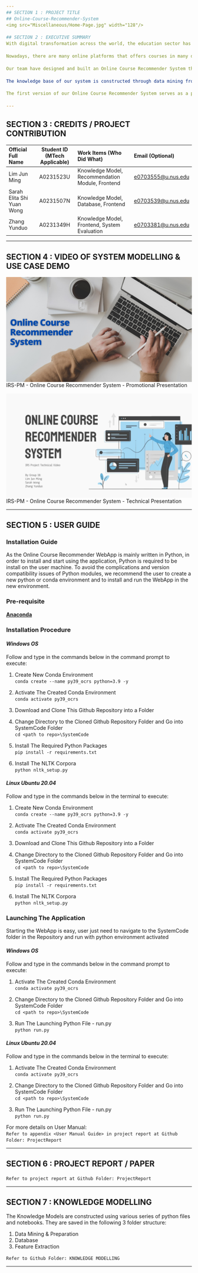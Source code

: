 ```yaml
---
## SECTION 1 : PROJECT TITLE
## Online-Course-Recommender-System 
<img src="Miscellaneous/Home-Page.jpg" width="128"/>

## SECTION 2 : EXECUTIVE SUMMARY
With digital transformation across the world, the education sector has shown positive initiatives to embrace e-learning or online learning in the past decade. The adoption is further accelerated since Covid-19 outbreak. Schools, universities and institutions are forced to shift their operation online in order to comply with safe distancing measure. Inevitably, this has caused an exploding growth the in the online learning market. People are looking for alternatives to bricks and mortars institutions and starting to embrace the convenience of online learning.  

Nowadays, there are many online platforms that offers courses in many different topics and languages. With an internet connection, they promote the spirit of learning anything, anytime and anywhere. However, inquisitive learners searching for online courses to learn often find themselves experiencing option fatigue as there are so many options and platforms to choose from. This often leads to a longer search time and effort in order to find the best matching course to start learning.  

Our team have designed and built an Online Course Recommender System that aims to be a one-stop-platform that solves this inefficiency. Given a learner’s preference, our system is able to perform meaningful cross-platform course recommendations. Learners would no longer need to spend countless hours visiting each of the online course platforms in order to find a best matching course for their needs. 

The knowledge base of our system is constructed through data mining from the three major online course platform: Coursera, Edx and Udemy. While building the knowledge model, we utilized tools such Python and web-scrapping methods to scrape course data from the platforms. The knowledge base is represented and stored in the form of SQL database. A recommendation reasoning system is developed within our system that is capable of performing cross-platform course recommendations using a customized content-based filtering approach. The frontend user-interface is built based on a web framework using tools such as JavaScript and HTML. To integrate the system frontend and backend including the database and recommendation reasoning system, we utilized the Python Flask app to manage the routes and request across the system.  

The first version of our Online Course Recommender System serves as a prototype for proof-of-concept. Besides, we have identified future improvements such as adding more online course platforms into our knowledge base, adding more user functionalities within our system as well as further tuning and improving the recommendation algorithm.

---
```


## SECTION 3 : CREDITS / PROJECT CONTRIBUTION

| Official Full Name  | Student ID (MTech Applicable)  | Work Items (Who Did What) | Email (Optional) |
| :------------ |:---------------:| :-----| :-----|
| Lim Jun Ming | A0231523U | Knowledge Model, Recommendation Module, Frontend | e0703555@u.nus.edu |
| Sarah Elita Shi Yuan Wong | A0231507N | Knowledge Model, Database, Frontend | e0703539@u.nus.edu |
| Zhang Yunduo | A0231349H | Knowledge Model, Frontend, System Evaluation | e0703381@u.nus.edu |

---

## SECTION 4 : VIDEO OF SYSTEM MODELLING & USE CASE DEMO
  
<a href="https://www.youtube.com/watch?v=HqXFM_iB2zc">
<img src="Miscellaneous/Promotional Video - Image.png"
     style="float: left; margin-right: 0px;" />
</a>

IRS-PM - Online Course Recommender System - Promotional Presentation
  
<a href="https://www.youtube.com/watch?v=nqYWZMIf6C8">
<img src="Miscellaneous/Technical Presentation - Image.jpg"
     style="float: left; margin-right: 0px;" />
</a>

IRS-PM - Online Course Recommender System - Technical Presentation

---

## SECTION 5 : USER GUIDE

### Installation Guide
As the Online Course Recommender WebApp is mainly written in Python, in order to install and start using the application, Python is required to be install on the user machine. To avoid the complications and version compatibility issues of Python modules, we recommend the user to create a new python or conda environment and to install and run the WebApp in the new environment.
  
### Pre-requisite
[**Anaconda**](https://www.anaconda.com/products/individual)

### Installation Procedure
#### *Windows OS*
Follow and type in the commands below in the command prompt to execute:
  
1. Create New Conda Environment<br>
`conda create --name py39_ocrs python=3.9 -y`

2. Activate The Created Conda Environment<br>
`conda activate py39_ocrs`
 
3. Download and Clone This Github Repository into a Folder

4. Change Directory to the Cloned Github Repository Folder and Go into SystemCode Folder<br>
`cd <path to repo>\SystemCode`
  
5. Install The Required Python Packages<br>
`pip install -r requirements.txt`
  
6. Install The NLTK Corpora<br>
`python nltk_setup.py`

  
#### *Linux Ubuntu 20.04*
Follow and type in the commands below in the terminal to execute:
  
1. Create New Conda Environment<br>
`conda create --name py39_ocrs python=3.9 -y`

2. Activate The Created Conda Environment<br>
`conda activate py39_ocrs`
 
3. Download and Clone This Github Repository into a Folder

4. Change Directory to the Cloned Github Repository Folder and Go into SystemCode Folder<br>
`cd <path to repo>\SystemCode`
  
5. Install The Required Python Packages<br>
`pip install -r requirements.txt`
  
6. Install The NLTK Corpora<br>
`python nltk_setup.py`
  

### Launching The Application
Starting the WebApp is easy, user just need to navigate to the SystemCode folder in the Repository and run with python environment activated

#### *Windows OS*
Follow and type in the commands below in the command prompt to execute:
  
1. Activate The Created Conda Environment<br>
`conda activate py39_ocrs`

2. Change Directory to the Cloned Github Repository Folder and Go into SystemCode Folder<br>
`cd <path to repo>\SystemCode`
  
3. Run The Launching Python File - run.py<br>
`python run.py` 

 
#### *Linux Ubuntu 20.04*
Follow and type in the commands below in the terminal to execute:

1. Activate The Created Conda Environment<br>
`conda activate py39_ocrs`

2. Change Directory to the Cloned Github Repository Folder and Go into SystemCode Folder<br>
`cd <path to repo>\SystemCode`
  
3. Run The Launching Python File - run.py<br>
`python run.py`  
  
For more details on User Manual: <br>
`Refer to appendix <User Manual Guide> in project report at Github Folder: ProjectReport`

---
## SECTION 6 : PROJECT REPORT / PAPER

`Refer to project report at Github Folder: ProjectReport`

---
## SECTION 7 : KNOWLEDGE MODELLING

The Knowledge Models are constructed using various series of python files and notebooks.
They are saved in the following 3 folder structure:

1. Data Mining & Preparation
2. Database
3. Feature Extraction 
  
`Refer to Github Folder: KNOWLEDGE MODELLING`

---
